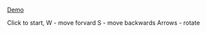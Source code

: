 [Demo](https://ahaodas.github.io/3d-on-css/)

Click to start, 
W - move forvard 
S - move backwards
Arrows - rotate
